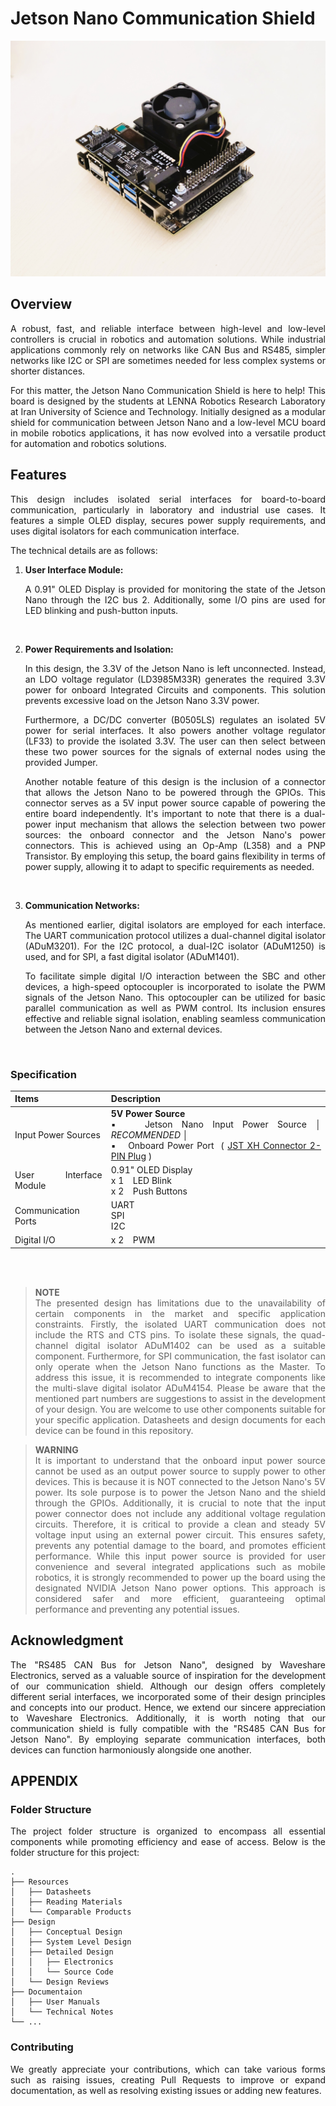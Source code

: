# Jetson Nano Communication Shield

<div style="text-align: justify"> 

![Jetson Nano Communication Board](Jetson-Nano-Communication-Board.jpg)

## Overview
A robust, fast, and reliable interface between high-level and low-level controllers is crucial in robotics and automation solutions. While industrial applications commonly rely on networks like CAN Bus and RS485, simpler networks like I2C or SPI are sometimes needed for less complex systems or shorter distances.

For this matter, the Jetson Nano Communication Shield is here to help! This board is designed by the students at LENNA Robotics Research Laboratory at Iran University of Science and Technology. 
Initially designed as a modular shield for communication between Jetson Nano and a low-level MCU board in mobile robotics applications, it has now evolved into a versatile product for automation and robotics solutions.

## Features
This design includes isolated serial interfaces for board-to-board communication, particularly in laboratory and industrial use cases. It features a simple OLED display, secures power supply requirements, and uses digital isolators for each communication interface. 

The technical details are as follows:

1. **User Interface Module:**

    A 0.91" OLED Display is provided for monitoring the state of the Jetson Nano through the I2C bus 2. Additionally, some I/O pins are used for LED blinking and push-button inputs.

</br>

2. **Power Requirements and Isolation:**

    In this design, the 3.3V of the Jetson Nano is left unconnected. Instead, an LDO voltage regulator (LD3985M33R) generates the required 3.3V power for onboard Integrated Circuits and components. This solution prevents excessive load on the Jetson Nano 3.3V power.

    Furthermore, a DC/DC converter (B0505LS) regulates an isolated 5V power for serial interfaces. It also powers another voltage regulator (LF33) to provide the isolated 3.3V. The user can then select between these two power sources for the signals of external nodes using the provided Jumper.

    Another notable feature of this design is the inclusion of a connector that allows the Jetson Nano to be powered through the GPIOs. This connector serves as a 5V input power source capable of powering the entire board independently. It's important to note that there is a dual-power input mechanism that allows the selection between two power sources: the onboard connector and the Jetson Nano's power connectors. This is achieved using an Op-Amp (L358) and a PNP Transistor. By employing this setup, the board gains flexibility in terms of power supply, allowing it to adapt to specific requirements as needed.

</br>

3. **Communication Networks:**

    As mentioned earlier, digital isolators are employed for each interface. The UART communication protocol utilizes a dual-channel digital isolator (ADuM3201). For the I2C protocol, a dual-I2C isolator (ADuM1250) is used, and for SPI, a fast digital isolator (ADuM1401).

    To facilitate simple digital I/O interaction between the SBC and other devices, a high-speed optocoupler is incorporated to isolate the PWM signals of the Jetson Nano. This optocoupler can be utilized for basic parallel communication as well as PWM control. Its inclusion ensures effective and reliable signal isolation, enabling seamless communication between the Jetson Nano and external devices.

</br>

### Specification
| Items | Description |
|  ---  |    -----    |
| Input Power Sources | **5V Power Source** </br> ▪️ &ensp; Jetson Nano Input Power Source │ *RECOMMENDED* │ </br> ▪️ &ensp; Onboard Power Port &nbsp;( [JST XH Connector 2-PIN Plug](https://www.jst.com/products/crimp-style-connectors-wire-to-board-type/xh-connector/) ) |
|  User Interface Module | 0.91" OLED Display </br> x 1 &ensp; LED Blink </br> x 2 &ensp; Push Buttons |
|  Communication Ports  | UART </br> SPI </br> I2C |
|  Digital I/O  | x 2 &ensp; PWM |

</br></br>

> **NOTE**  
> The presented design has limitations due to the unavailability of certain components in the market and specific application constraints. Firstly, the isolated UART communication does not include the RTS and CTS pins. To isolate these signals, the quad-channel digital isolator ADuM1402 can be used as a suitable component. Furthermore, for SPI communication, the fast isolator can only operate when the Jetson Nano functions as the Master. To address this issue, it is recommended to integrate components like the multi-slave digital isolator ADuM4154. Please be aware that the mentioned part numbers are suggestions to assist in the development of your design. You are welcome to use other components suitable for your specific application. Datasheets and design documents for each device can be found in this repository.

> **WARNING**  
> It is important to understand that the onboard input power source cannot be used as an output power source to supply power to other devices. This is because it is NOT connected to the Jetson Nano's 5V power. Its sole purpose is to power the Jetson Nano and the shield through the GPIOs. Additionally, it is crucial to note that the input power connector does not include any additional voltage regulation circuits. Therefore, it is critical to provide a clean and steady 5V voltage input using an external power circuit. This ensures safety, prevents any potential damage to the board, and promotes efficient performance. While this input power source is provided for user convenience and several integrated applications such as mobile robotics, it is strongly recommended to power up the board using the designated NVIDIA Jetson Nano power options. This approach is considered safer and more efficient, guaranteeing optimal performance and preventing any potential issues.

## Acknowledgment
The "RS485 CAN Bus for Jetson Nano", designed by Waveshare Electronics, served as a valuable source of inspiration for the development of our communication shield. Although our design offers completely different serial interfaces, we incorporated some of their design principles and concepts into our product. Hence, we extend our sincere appreciation to Waveshare Electronics. Additionally, it is worth noting that our communication shield is fully compatible with the "RS485 CAN Bus for Jetson Nano". By employing separate communication interfaces, both devices can function harmoniously alongside one another.

## APPENDIX
### Folder Structure
The project folder structure is organized to encompass all essential components while promoting efficiency and ease of access. Below is the folder structure for this project:

    .  
    ├── Resources  
    │   ├── Datasheets  
    │   ├── Reading Materials  
    │   └── Comparable Products  
    ├── Design  
    │   ├── Conceptual Design  
    │   ├── System Level Design  
    │   ├── Detailed Design  
    │   │   ├── Electronics  
    │   │   └── Source Code  
    │   └── Design Reviews 
    ├── Documentaion  
    │   ├── User Manuals  
    │   └── Technical Notes  
    └── ...  

### Contributing
We greatly appreciate your contributions, which can take various forms such as raising issues, creating Pull Requests to improve or expand documentation, as well as resolving existing issues or adding new features.

</div>
